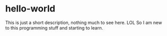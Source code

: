 # hello-world
This is just a short description, nothing much to see here. LOL
So I am new to this programming stuff and starting to learn.
